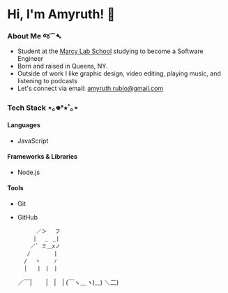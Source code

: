 # Hi, I'm Amyruth! 👋

### About Me જ⁀➴
- Student at the [Marcy Lab School](https://www.marcylabschool.org/) studying to become a Software Engineer
- Born and raised in Queens, NY.
- Outside of work I like graphic design, video editing, playing music, and listening to podcasts
- Let's connect via email: amyruth.rubio@gmail.com

### Tech Stack ⋆｡𖦹°⭒˚｡⋆

#### Languages
- JavaScript

#### Frameworks & Libraries
- Node.js

#### Tools
- Git
- GitHub


            ／＞　 フ
           | 　_　_| 
          ／` ミ＿xノ 
         /　　　　 |
        /　 ヽ　　 ﾉ
        │　　|　|　|
    ／￣|　　 |　|　|
    (￣ヽ＿_ヽ_)__)
    ＼二)